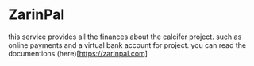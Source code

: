 # ZarinPal

this service provides all the finances about the calcifer project. such as online payments and a virtual bank account for project. you can read the documentions (here)[https://zarinpal.com]
